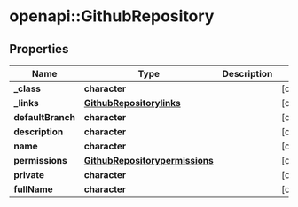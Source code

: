 # openapi::GithubRepository


## Properties
Name | Type | Description | Notes
------------ | ------------- | ------------- | -------------
**_class** | **character** |  | [optional] 
**_links** | [**GithubRepositorylinks**](GithubRepositorylinks.md) |  | [optional] 
**defaultBranch** | **character** |  | [optional] 
**description** | **character** |  | [optional] 
**name** | **character** |  | [optional] 
**permissions** | [**GithubRepositorypermissions**](GithubRepositorypermissions.md) |  | [optional] 
**private** | **character** |  | [optional] 
**fullName** | **character** |  | [optional] 


